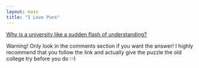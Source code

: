 ```yaml
---
layout: main
title: "I Love Puns"
---
```

[Why is a university like a sudden flash of
understanding?](http://www.nytimes.com/2005/06/04/opinion/05puzz.html)

  
Warning! Only look in the comments section if you want the answer! I highly
recommend that you follow the link and actually give the puzzle the old
college try before you do :-)


